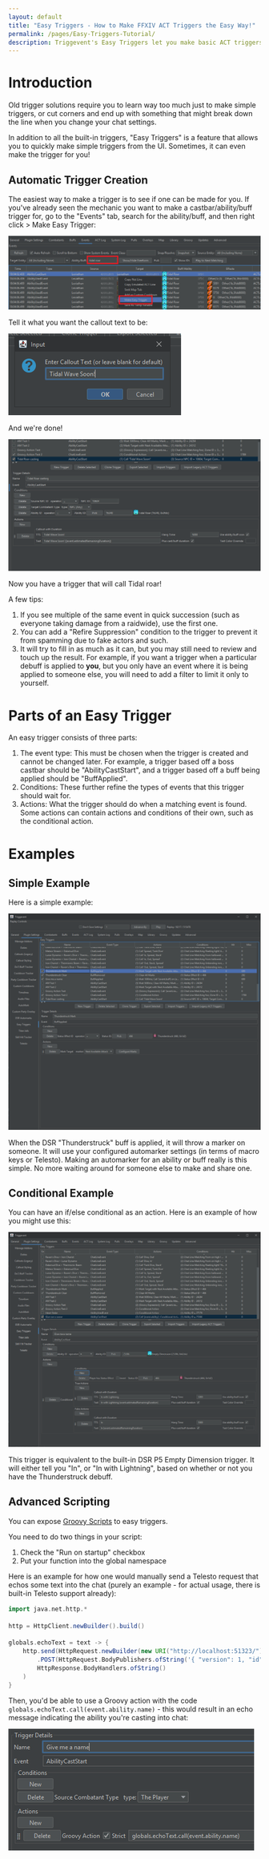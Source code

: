 ```yaml
---
layout: default
title: "Easy Triggers - How to Make FFXIV ACT Triggers the Easy Way!"
permalink: /pages/Easy-Triggers-Tutorial/
description: Triggevent's Easy Triggers let you make basic ACT triggers without the learning curve. No regex, no log lines, just user-friendly triggers.
---
```


# Introduction

Old trigger solutions require you to learn way too much just to make simple triggers, or cut corners
and end up with something that might break down the line when you change your chat settings.

In addition to all the built-in triggers, "Easy Triggers" is a feature that allows you to quickly
make simple triggers from the UI. Sometimes, it can even make the trigger for you!

## Automatic Trigger Creation

The easiest way to make a trigger is to see if one can be made for you. If you've already seen
the mechanic you want to make a castbar/ability/buff trigger for, go to the "Events" tab, search
for the ability/buff, and then right click > Make Easy Trigger:

![Easy Trigger from Existing Event](Easy-Trigger-From-Event.png)

Tell it what you want the callout text to be:

![Enter the Callout Text](callout-text.png)

And we're done!

![Finished Tidal Roar Trigger](Easy-Trigger-From-Event-Done.png)

Now you have a trigger that will call Tidal roar!

A few tips:

1. If you see multiple of the same event in quick succession (such as everyone taking damage from a raidwide),
   use the first one.
2. You can add a "Refire Suppression" condition to the trigger to prevent it from spamming due to fake actors and such.
3. It will try to fill in as much as it can, but you may still need to review and touch up the result. For example, if
   you want a trigger when a particular debuff is applied to **you**, but you only have an event where it is being
   applied to someone else, you will need to add a filter to limit it only to yourself.

# Parts of an Easy Trigger

An easy trigger consists of three parts:

1. The event type: This must be chosen when the trigger is created and cannot be changed later. 
   For example, a trigger based off a boss castbar should be "AbilityCastStart", and a trigger 
   based off a buff being applied should be "BuffApplied".
2. Conditions: These further refine the types of events that this trigger should wait for.
3. Actions: What the trigger should do when a matching event is found. Some actions can contain
   actions and conditions of their own, such as the conditional action.

# Examples

## Simple Example

Here is a simple example:

![Thunderstruck Marker Trigger](Thunderstruck-Mark.png)

When the DSR "Thunderstruck" buff is applied, it will throw a marker on someone. It will use your configured automarker
settings (in terms of macro keys or Telesto). Making an automarker for an ability or buff really is this simple. No more
waiting around for someone else to make and share one.

## Conditional Example

You can have an if/else conditional as an action. Here is an example
of how you might use this:

![Trigger Conditional Example](Easy-Trigger-Conditional-Example.png)

This trigger is equivalent to the built-in DSR P5 Empty Dimension trigger. It will either tell you "In", or "In with Lightning",
based on whether or not you have the Thunderstruck debuff.

## Advanced Scripting

You can expose [Groovy Scripts](https://github.com/xpdota/event-trigger/wiki/Groovy-Examples) to easy triggers.

You need to do two things in your script:

1. Check the "Run on startup" checkbox
2. Put your function into the global namespace

Here is an example for how one would manually send a Telesto request that echos some text into the chat (purely an 
example - for actual usage, there is built-in Telesto support already):

```groovy
import java.net.http.*

http = HttpClient.newBuilder().build()

globals.echoText = text -> {
	http.send(HttpRequest.newBuilder(new URI("http://localhost:51323/"))
		.POST(HttpRequest.BodyPublishers.ofString('{ "version": 1, "id": 111, "type": "ExecuteCommand", "payload": { "command": "/e ' + text + '" } }')).build(),
		HttpResponse.BodyHandlers.ofString()
	)
}
```

Then, you'd be able to use a Groovy action with the code `globals.echoText.call(event.ability.name)` - this would
result in an echo message indicating the ability you're casting into chat:

![Easy Trigger Groovy Example](Easy-Trigger-Groovy-Example.png)